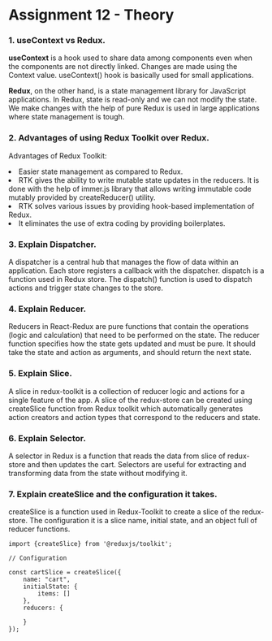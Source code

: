 # Assignment 12 - Theory

<h3>1. useContext vs Redux.</h3>
<p><strong>useContext</strong> is a hook used to share data among components even when the components are not directly linked. Changes are made using the Context value. useContext() hook is basically used for small applications.</p>
<p><strong>Redux</strong>, on the other hand, is a state management library for JavaScript applications. In Redux, state is read-only and we can not modify the state. We make changes with the help of pure Redux is used in large applications where state management is tough.</p>

<h3>2. Advantages of using Redux Toolkit over Redux.</h3>
<p>Advantages of Redux Toolkit:
<li>Easier state management as compared to Redux.</li>
<li>RTK gives the ability to write mutable state updates in the reducers. It is done with the help of immer.js library that allows writing immutable code mutably provided by createReducer() utility.</li>
<li>RTK solves various issues by providing hook-based implementation of Redux.</li>
<li>It eliminates the use of extra coding by providing boilerplates.</li>
</p>

<h3>3. Explain Dispatcher.</h3>
<p>A dispatcher is a central hub that manages the flow of data within an application. Each store registers a callback with the dispatcher. dispatch is a function used in Redux store. The dispatch() function is used to dispatch actions and trigger state changes to the store.</p>

<h3>4. Explain Reducer.</h3>
<p>Reducers in React-Redux are pure functions that contain the operations (logic and calculation) that need to be performed on the state. The reducer function specifies how the state gets updated and must be pure. It should take the state and action as arguments, and should return the next state.</p>

<h3>5. Explain Slice.</h3>
<p>A slice in redux-toolkit is a collection of reducer logic and actions for a single feature of the app. A slice of the redux-store can be created using createSlice function from Redux toolkit which automatically generates action creators and action types that correspond to the reducers and state.</p>

<h3>6. Explain Selector.</h3>
<p>A selector in Redux is a function that reads the data from slice of redux-store and then updates the cart. Selectors are useful for extracting and transforming data from the state without modifying it.</p>

<h3>7. Explain createSlice and the configuration it takes.</h3>
<p>createSlice is a function used in Redux-Toolkit to create a slice of the redux-store. The configuration it is a slice name, initial state, and an object full of reducer functions.</p>

```
import {createSlice} from '@reduxjs/toolkit';

// Configuration

const cartSlice = createSlice({
    name: "cart",
    initialState: {
        items: []
    },
    reducers: {

    }
});
```